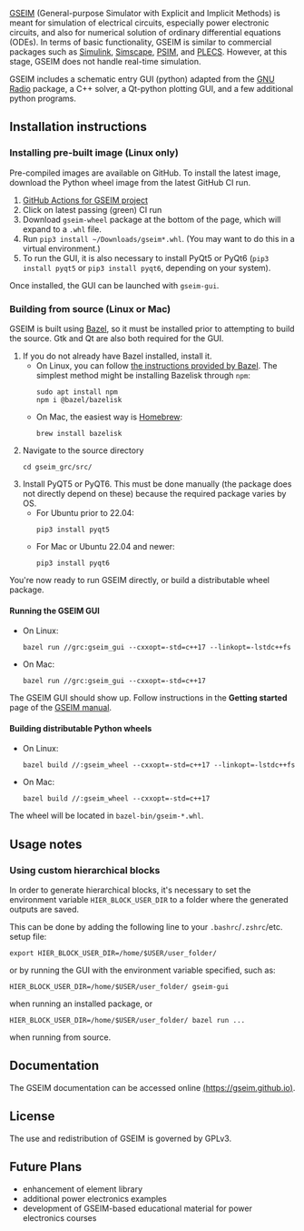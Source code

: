 
[GSEIM](https://arxiv.org/abs/2204.12924)
(General-purpose Simulator with Explicit and Implicit
Methods) is meant for simulation of electrical circuits,
especially power electronic circuits, and also for numerical
solution of ordinary differential equations (ODEs). In terms of
basic functionality, GSEIM is similar to commercial packages such as
[Simulink](https://in.mathworks.com/products/simulink.html),
[Simscape](https://in.mathworks.com/products/simscape.html),
[PSIM](https://powersimtech.com/products/psim/capabilities-applications/),
and
[PLECS](https://www.plexim.com/).
However, at this stage, GSEIM does not handle real-time simulation.

GSEIM includes a schematic entry GUI (python) adapted from the
[GNU Radio](https://www.gnuradio.org//) package, a C++ solver,
a Qt-python plotting GUI, and a few additional python programs.

## Installation instructions

### Installing pre-built image (Linux only)

Pre-compiled images are available on GitHub. To install the latest image,
download the Python wheel image from the latest GitHub CI run.

1. [GitHub Actions for GSEIM project](https://github.com/gseim/gseim/actions?query=branch%3Amain)
2. Click on latest passing (green) CI run
3. Download `gseim-wheel` package at the bottom of the page, which will expand
   to a `.whl` file.
4. Run `pip3 install ~/Downloads/gseim*.whl`. (You may want to do this in
   a virtual environment.)
5. To run the GUI, it is also necessary to install PyQt5 or PyQt6
   (`pip3 install pyqt5` or `pip3 install pyqt6`, depending on your system).

Once installed, the GUI can be launched with `gseim-gui`.

### Building from source (Linux or Mac)

GSEIM is built using [Bazel](http://bazel.build), so it must be installed
prior to attempting to build the source. Gtk and Qt are also both required
for the GUI.

1. If you do not already have Bazel installed, install it.
   - On Linux, you can follow [the instructions provided by Bazel](https://bazel.build/install/ubuntu).
     The simplest method might be installing Bazelisk through `npm`:
     ```
     sudo apt install npm
     npm i @bazel/bazelisk
     ```
   - On Mac, the easiest way is [Homebrew](https://brew.sh):
     ```
     brew install bazelisk
     ```
2. Navigate to the source directory
   ```
   cd gseim_grc/src/
   ```
3. Install PyQT5 or PyQT6. This must be done manually (the package does not
   directly depend on these) because the required package varies by OS.
   - For Ubuntu prior to 22.04:
     ```
     pip3 install pyqt5
     ```
   - For Mac or Ubuntu 22.04 and newer:
     ```
     pip3 install pyqt6
     ```

You're now ready to run GSEIM directly, or build a distributable wheel package.

#### Running the GSEIM GUI

- On Linux:
  ```
  bazel run //grc:gseim_gui --cxxopt=-std=c++17 --linkopt=-lstdc++fs
  ```
- On Mac:
  ```
  bazel run //grc:gseim_gui --cxxopt=-std=c++17
  ```
The GSEIM GUI should show up. Follow instructions in the **Getting started**
page of the [GSEIM manual](https://gseim.github.io).

#### Building distributable Python wheels

- On Linux:
  ```
  bazel build //:gseim_wheel --cxxopt=-std=c++17 --linkopt=-lstdc++fs
  ```
- On Mac:
  ```
  bazel build //:gseim_wheel --cxxopt=-std=c++17
  ```

The wheel will be located in `bazel-bin/gseim-*.whl`.

## Usage notes

### Using custom hierarchical blocks

In order to generate hierarchical blocks, it's necessary to set the
environment variable `HIER_BLOCK_USER_DIR` to a folder where the generated
outputs are saved.

This can be done by adding the following line to your `.bashrc`/`.zshrc`/etc.
setup file:
```shell
export HIER_BLOCK_USER_DIR=/home/$USER/user_folder/
```
or by running the GUI with the environment variable specified, such as:
```shell
HIER_BLOCK_USER_DIR=/home/$USER/user_folder/ gseim-gui
```
when running an installed package, or
```shell
HIER_BLOCK_USER_DIR=/home/$USER/user_folder/ bazel run ...
```
when running from source.

## Documentation

The GSEIM documentation can be accessed
online [(https://gseim.github.io)](https://gseim.github.io).

## License

The use and redistribution of GSEIM is governed by GPLv3.

## Future Plans

- enhancement of element library
- additional power electronics examples
- development of GSEIM-based educational material for power electronics
  courses
